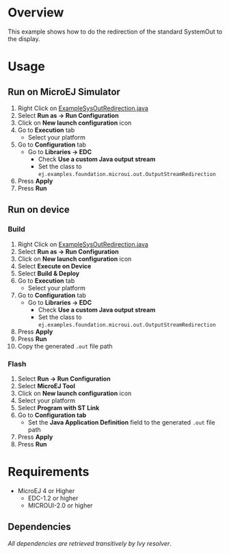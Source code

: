 # OverviewThis example shows how to do the redirection of the standard SystemOut to the display.

# Usage
## Run on MicroEJ Simulator
1. Right Click on [ExampleSysOutRedirection.java](ej.examples.foundation.microui.out/src/main/java/ej/examples/foundation/microui/out/ExampleSysOutRedirection.java)
1. Select **Run as -> Run Configuration** 
1. Click on **New launch configuration** icon
1. Go to **Execution** tab
	* Select your platform 
1. Go to **Configuration** tab
	* Go to **Libraries -> EDC**
		* Check **Use a custom Java output stream**
		* Set the class to `ej.examples.foundation.microui.out.OutputStreamRedirection`
1. Press **Apply**
1. Press **Run**


## Run on device
### Build
1. Right Click on [ExampleSysOutRedirection.java](ej.examples.foundation.microui.out/src/main/java/ej/examples/foundation/microui/out/ExampleSysOutRedirection.java)
1. Select **Run as -> Run Configuration** 
1. Click on **New launch configuration** icon
1. Select **Execute on Device**
1. Select **Build & Deploy**
1. Go to **Execution** tab
	* Select your platform 
1. Go to **Configuration** tab
	* Go to **Libraries -> EDC**
		* Check **Use a custom Java output stream**
		* Set the class to `ej.examples.foundation.microui.out.OutputStreamRedirection`
1. Press **Apply**
1. Press **Run**
1. Copy the generated `.out` file path

### Flash
1. Select **Run -> Run Configuration**
1. Select **MicroEJ Tool**
1. Click on **New launch configuration** icon
1. Select your platform 
1. Select **Program with ST Link**
1. Go to **Configuration tab**
	* Set the **Java Application Definition** field to the generated `.out` file path
1. Press **Apply**
1. Press **Run**

# Requirements
* MicroEJ 4 or Higher
	* EDC-1.2 or higher
	* MICROUI-2.0 or higher

## Dependencies
_All dependencies are retrieved transitively by Ivy resolver_.